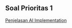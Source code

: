 ## Soal Prioritas 1

[Penjelasan AI Implementation](https://docs.google.com/document/d/1JjF3G_8gad49Vfs7u-Ih_kttK1rREEbbzcbFlBF1GK0/edit?usp=sharing)